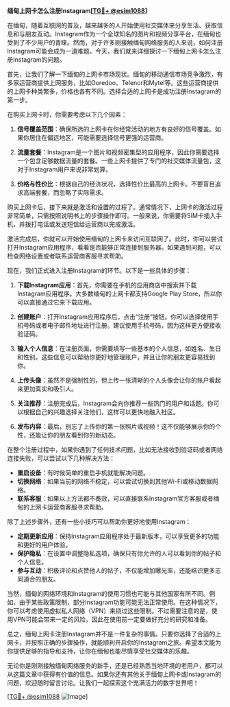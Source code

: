 **缅甸上网卡怎么注册Instagram[[TG💪+ @esim1088](https://t.me/s/esim1088)]**

在缅甸，随着互联网的普及，越来越多的人开始使用社交媒体来分享生活、获取信息和与朋友互动。Instagram作为一个全球知名的图片和视频分享平台，在缅甸也受到了不少用户的青睐。然而，对于许多刚接触缅甸网络服务的人来说，如何注册Instagram可能会成为一道难题。今天，我们就来详细探讨一下缅甸上网卡怎么注册Instagram的问题。

首先，让我们了解一下缅甸的上网卡市场现状。缅甸的移动通信市场竞争激烈，有多家运营商提供上网服务，比如Ooredoo、Telenor和Mytel等。这些运营商提供的上网卡种类繁多，价格也各有不同。选择合适的上网卡是成功注册Instagram的第一步。

在购买上网卡时，你需要考虑以下几个因素：

1. **信号覆盖范围**：确保所选的上网卡在你经常活动的地方有良好的信号覆盖。如果你居住在偏远地区，可能需要选择信号更强的运营商。
   
2. **流量套餐**：Instagram是一个图片和视频密集型的应用程序，因此你需要选择一个包含足够数据流量的套餐。一些上网卡提供了专门的社交媒体流量包，这对于Instagram用户来说非常划算。

3. **价格与性价比**：根据自己的经济状况，选择性价比最高的上网卡。不要盲目追求高端套餐，而忽略了实际需求。

购买上网卡后，接下来就是激活和设置的过程了。通常情况下，上网卡的激活过程非常简单，只需按照说明书上的步骤操作即可。一般来说，你需要将SIM卡插入手机，并拨打电话或发送短信给运营商以完成激活。

激活完成后，你就可以开始使用缅甸的上网卡来访问互联网了。此时，你可以尝试打开Instagram应用程序，看看是否能够正常连接到服务器。如果遇到问题，可以检查网络设置或者联系运营商客服寻求帮助。

现在，我们正式进入注册Instagram的环节。以下是一些具体的步骤：

1. **下载Instagram应用**：首先，你需要在手机的应用商店中搜索并下载Instagram应用程序。大多数缅甸的上网卡都支持Google Play Store，所以你可以直接通过它来下载应用。

2. **创建账户**：打开Instagram应用程序后，点击“注册”按钮。你可以选择使用手机号码或者电子邮件地址进行注册。建议使用手机号码，因为这样更方便接收验证码。

3. **输入个人信息**：在注册页面，你需要填写一些基本的个人信息，如姓名、生日和性别。这些信息可以帮助你更好地管理账户，并且让你的朋友更容易找到你。

4. **上传头像**：虽然不是强制性的，但上传一张清晰的个人头像会让你的账户看起来更加真实和吸引人。

5. **关注推荐**：注册完成后，Instagram会向你推荐一些热门的用户和话题。你可以根据自己的兴趣选择关注他们，这样可以更快地融入社区。

6. **发布内容**：最后，别忘了上传你的第一张照片或视频！这不仅能够展示你的个性，还能让你的朋友看到你的新动态。

在整个注册过程中，如果你遇到了任何技术问题，比如无法接收到验证码或者网络连接失败，可以尝试以下几种解决方法：

- **重启设备**：有时候简单的重启手机就能解决问题。
- **切换网络**：如果当前的网络不稳定，可以尝试切换到其他Wi-Fi或移动数据网络。
- **联系客服**：如果以上方法都不奏效，可以直接联系Instagram官方客服或者缅甸的上网卡运营商客服寻求帮助。

除了上述步骤外，还有一些小技巧可以帮助你更好地使用Instagram：

- **定期更新应用**：保持Instagram应用程序处于最新版本，可以享受更多的功能和更好的用户体验。
- **保护隐私**：在设置中调整隐私选项，确保只有你允许的人可以看到你的帖子和个人信息。
- **参与互动**：积极评论和点赞他人的帖子，不仅能增加曝光率，还能结识更多志同道合的朋友。

当然，缅甸的网络环境和Instagram的使用习惯也可能与其他国家有所不同。例如，由于某些政策限制，部分Instagram功能可能无法正常使用。在这种情况下，你可以考虑使用虚拟私人网络（VPN）来绕过这些限制。不过需要注意的是，使用VPN可能会带来一定的风险，因此在使用前一定要做好充分的研究和准备。

总之，缅甸上网卡注册Instagram并不是一件复杂的事情。只要你选择了合适的上网卡，并按照正确的步骤操作，就能顺利开启你的Instagram之旅。希望本文能为你提供足够的指导和支持，让你在缅甸也能尽情享受社交媒体的乐趣。

无论你是刚刚接触缅甸网络服务的新手，还是已经熟悉当地环境的老用户，都可以从这篇文章中获得有价值的信息。如果你还有其他关于缅甸上网卡或Instagram的问题，欢迎随时留言讨论。让我们一起探索这个充满活力的数字世界吧！

[[TG💪+ @esim1088](https://t.me/s/esim1088) ![Image](https://i.postimg.cc/4NQfJmqS/Snipaste-2025-05-13-00-14-12.png)]